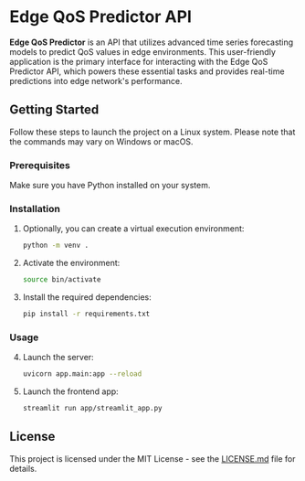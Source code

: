 # Edge QoS Predictor API

<strong>Edge QoS Predictor</strong> is an API that utilizes advanced time series forecasting models to predict QoS values in edge environments. This user-friendly application is the primary interface for interacting with the Edge QoS Predictor API, which powers these essential tasks and provides real-time predictions into edge network's performance.


## Getting Started

Follow these steps to launch the project on a Linux system. Please note that the commands may vary on Windows or macOS.

### Prerequisites

Make sure you have Python installed on your system.

### Installation

1. Optionally, you can create a virtual execution environment:

    ```bash
    python -m venv .
    ```

2. Activate the environment:

    ```bash
    source bin/activate
    ```

3. Install the required dependencies:

    ```bash
    pip install -r requirements.txt
    ```

### Usage

4. Launch the server:

    ```bash
    uvicorn app.main:app --reload
    ```

5. Launch the frontend app:

    ```bash
    streamlit run app/streamlit_app.py
    ```

## License

This project is licensed under the MIT License - see the [LICENSE.md](LICENSE.md) file for details.

